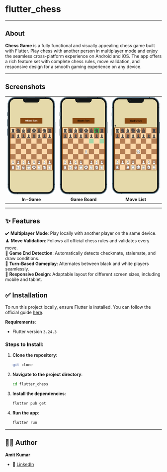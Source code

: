 # flutter_chess

---

## About

**Chess Game** is a fully functional and visually appealing chess game built with Flutter. Play chess with another person in multiplayer mode and enjoy the seamless cross-platform experience on Android and iOS. The app offers a rich feature set with complete chess rules, move validation, and responsive design for a smooth gaming experience on any device.

---

## Screenshots

<table width="100%">
  <tbody>
    <tr>
      <td align="center"><img src="screenshots/image_1.png?raw=true" width="200" alt="Screenshot 1"/></td>
      <td align="center"><img src="screenshots/image_2.png?raw=true" width="200" alt="Screenshot 2"/></td>
      <td align="center"><img src="screenshots/image_3.png?raw=true" width="200" alt="Screenshot 3"/></td>
    </tr>
    <tr>
      <td align="center"><b>In-Game</b></td>
      <td align="center"><b>Game Board</b></td>
      <td align="center"><b>Move List</b></td>
    </tr>
  </tbody>
</table>

---

## :sparkles: Features

✔️ **Multiplayer Mode**: Play locally with another player on the same device.\
♟️ **Move Validation**: Follows all official chess rules and validates every move.\
🏁 **Game End Detection**: Automatically detects checkmate, stalemate, and draw conditions.\
🔄 **Turn-Based Gameplay**: Alternates between black and white players seamlessly.\
📱 **Responsive Design**: Adaptable layout for different screen sizes, including mobile and tablet.

## :white_check_mark: Installation

To run this project locally, ensure Flutter is installed. You can follow the official guide [here](https://flutter.dev/docs/get-started/install).

**Requirements**:

- Flutter version `3.24.3`

### Steps to Install:

1. **Clone the repository**:

   ```bash
   git clone 
   ```

2. **Navigate to the project directory**:

   ```bash
   cd flutter_chess
   ```

3. **Install the dependencies**:

   ```bash
   flutter pub get
   ```

4. **Run the app**:

   ```bash
   flutter run
   ```

---

## 👨‍💻 Author

**Amit Kumar**

- 💼 [LinkedIn](https://www.linkedin.com/in/amitk23)
